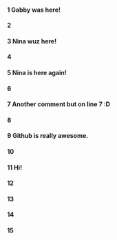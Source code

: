 #### 1 Gabby was here!
#### 2
#### 3 Nina wuz here!
#### 4
#### 5 Nina is here again!
#### 6
#### 7 Another comment but on line 7 :D
#### 8
#### 9 Github is really awesome.
#### 10
#### 11 Hi!
#### 12
#### 13
#### 14
#### 15